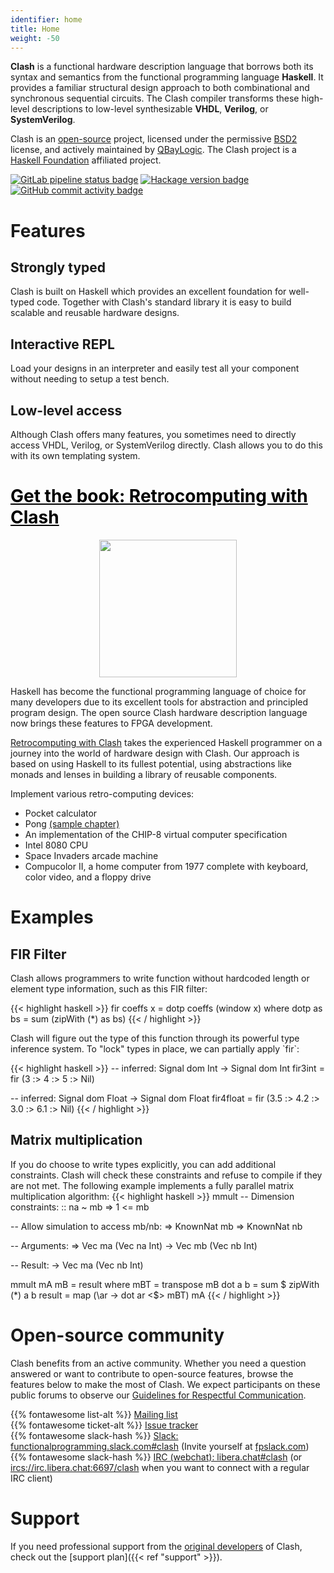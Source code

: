 ```yaml
---
identifier: home
title: Home
weight: -50
---
```


**Clash** is a functional hardware description language that borrows both its syntax and semantics from the functional programming language **Haskell**. It provides a familiar structural design approach to both combinational and synchronous sequential circuits. The Clash compiler transforms these high-level descriptions to low-level synthesizable **VHDL**, **Verilog**, or **SystemVerilog**.

Clash is an [open-source](https://github.com/clash-lang/clash-compiler) project, licensed under the permissive [BSD2](https://raw.githubusercontent.com/clash-lang/clash-compiler/master/LICENSE) license, and actively maintained by [QBayLogic](https://qbaylogic.com/). The Clash project is a [Haskell Foundation](https://haskell.foundation/affiliates/) affiliated project.

<a href="https://gitlab.com/clash-lang/clash-compiler/commits/master"><img referrerpolicy="no-referrer" src="https://gitlab.com/clash-lang/clash-compiler/badges/master/pipeline.svg" alt="GitLab pipeline status badge"></a>
<a href="https://hackage.haskell.org/package/clash-ghc"><img referrerpolicy="no-referrer" src="https://img.shields.io/hackage/v/clash-ghc.svg" alt="Hackage version badge"></a>
<a href="https://github.com/clash-lang/clash-compiler/commits/master"><img referrerpolicy="no-referrer" src="https://img.shields.io/github/commit-activity/m/clash-lang/clash-compiler" alt="GitHub commit activity badge"></a>

# Features
<div class="cards250">
    <div class="card">
        <h2>Strongly typed</h2>
        <p>Clash is built on Haskell which provides an excellent foundation for well-typed code. Together with Clash's standard library it is easy to build scalable and reusable hardware designs.</p>
    </div>
    <div class="card">
        <h2>Interactive REPL</h2>
        <p>Load your designs in an interpreter and easily test all your component without needing to setup a test bench.</p>
    </div>
    <div class="card">
        <h2>Low-level access</h2>
        <p>Although Clash offers many features, you sometimes need to directly access VHDL, Verilog, or SystemVerilog directly. Clash allows you to do this with its own templating system.</p>
    </div>
</div>

<h1 id="get-thebook-retrocomputing-with-clash"><a href="https://unsafeperform.io/retroclash/" style="color:black">Get the book: Retrocomputing with Clash</a></h1>
<div class="cards250">
    <div class="card">
        <p style="text-align:center;"><a href="https://unsafeperform.io/retroclash/"><img src="/cover-3d.png" width="220"></a></p>
    </div>
    <div class="card">
    <p>Haskell has become the functional programming language of choice for many developers due to its excellent tools for abstraction and principled program design. The open source Clash hardware description language now brings these features to FPGA development.</p>
    <p><a href="https://unsafeperform.io/retroclash/">Retrocomputing with Clash</a> takes the experienced Haskell programmer on a journey into the world of hardware design with Clash. Our approach is based on using Haskell to its fullest potential, using abstractions like monads and lenses in building a library of reusable components.</p>
    </div>
    <div class="card">
        Implement various retro-computing devices:
        <ul>
            <li>Pocket calculator</li>
            <li>Pong <a href="https://unsafeperform.io/retroclash/retroclash-chapter09-pong.pdf">(sample chapter)</a></li>
            <li>An implementation of the CHIP-8 virtual computer specification</li>
            <li>Intel 8080 CPU</li>
            <li>Space Invaders arcade machine</li>
            <li>Compucolor II, a home computer from 1977 complete with keyboard, color video, and a floppy drive</li>
        </ul>
    </div>
</div>

# Examples
<div class="cards350">
    <div class="card">
        <h2>FIR Filter</h2>
        <p>Clash allows programmers to write function without hardcoded length or element type information, such as this FIR filter:</p>
        <p>
{{< highlight haskell >}}
fir coeffs x = dotp coeffs (window x)
  where
    dotp as bs = sum (zipWith (*) as bs)
{{< / highlight >}}
        </p>
        <p>Clash will figure out the type of this function through its powerful type inference system. To "lock" types in place, we can partially apply `fir`: </p>
        <p>
{{< highlight haskell >}}
-- inferred: Signal dom Int -> Signal dom Int
fir3int = fir (3 :> 4 :> 5 :> Nil)

-- inferred: Signal dom Float -> Signal dom Float
fir4float = fir (3.5 :> 4.2 :> 3.0 :> 6.1 :> Nil)
{{< / highlight >}}
        </p>
    </div>
    <div class="card">
        <h2>Matrix multiplication</h2>
        <p> If you do choose to write types explicitly, you can add additional constraints. Clash will check these constraints and refuse to compile if they are not met. The following example implements a fully parallel matrix multiplication algorithm:
{{< highlight haskell >}}
mmult
  -- Dimension constraints:
  :: na ~ mb
  => 1 <= mb
  
  -- Allow simulation to access mb/nb:
  => KnownNat mb
  => KnownNat nb
  
  -- Arguments:
  => Vec ma (Vec na Int)
  -> Vec mb (Vec nb Int)
  
  -- Result:
  -> Vec ma (Vec nb Int)

mmult mA mB = result
  where
    mBT      = transpose mB
    dot a b  = sum $ zipWith (*) a b
    result   = map (\ar -> dot ar <$> mBT) mA
{{< / highlight >}}
        </p>
    </div>

</div>

# Open-source community
Clash benefits from an active community.
Whether you need a question answered or want to contribute to open-source features, browse the features below to make the most of Clash.
We expect participants on these public forums to observe our [Guidelines for Respectful Communication](https://github.com/clash-lang/clash-compiler/blob/master/CODE_OF_CONDUCT.md).

{{% fontawesome list-alt %}} [Mailing list](http://groups.google.com/group/clash-language)</br>
{{% fontawesome ticket-alt %}} [Issue tracker](https://github.com/clash-lang/clash-compiler/issues)</br>
{{% fontawesome slack-hash %}} [Slack: functionalprogramming.slack.com#clash](https://functionalprogramming.slack.com/archives/CPGMJFF50) (Invite yourself at [fpslack.com](https://fpslack.com))</br>
{{% fontawesome slack-hash %}} [IRC (webchat): libera.chat#clash](https://web.libera.chat/#clash) (or [ircs://irc.libera.chat:6697/clash](ircs://irc.libera.chat:6697/clash) when you want to connect with a regular IRC client)

# Support
If you need professional support from the [original developers](https://qbaylogic.com) of Clash, check out the [support plan]({{< ref "support" >}}).

<style>
.post__title{ display:none; }
</style>
